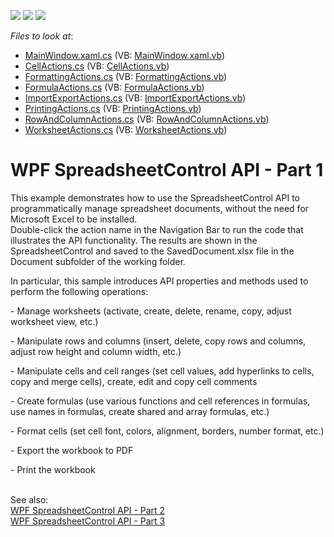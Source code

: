 <!-- default badges list -->
![](https://img.shields.io/endpoint?url=https://codecentral.devexpress.com/api/v1/VersionRange/128612894/23.1.2%2B)
[![](https://img.shields.io/badge/Open_in_DevExpress_Support_Center-FF7200?style=flat-square&logo=DevExpress&logoColor=white)](https://supportcenter.devexpress.com/ticket/details/E4938)
[![](https://img.shields.io/badge/📖_How_to_use_DevExpress_Examples-e9f6fc?style=flat-square)](https://docs.devexpress.com/GeneralInformation/403183)
<!-- default badges end -->
<!-- default file list -->
*Files to look at*:

* [MainWindow.xaml.cs](./CS/SpreadsheetControl_WPF_API/MainWindow.xaml.cs) (VB: [MainWindow.xaml.vb](./VB/SpreadsheetControl_WPF_API/MainWindow.xaml.vb))
* [CellActions.cs](./CS/SpreadsheetControl_WPF_API/SpreadsheetActions/CellActions.cs) (VB: [CellActions.vb](./VB/SpreadsheetControl_WPF_API/SpreadsheetActions/CellActions.vb))
* [FormattingActions.cs](./CS/SpreadsheetControl_WPF_API/SpreadsheetActions/FormattingActions.cs) (VB: [FormattingActions.vb](./VB/SpreadsheetControl_WPF_API/SpreadsheetActions/FormattingActions.vb))
* [FormulaActions.cs](./CS/SpreadsheetControl_WPF_API/SpreadsheetActions/FormulaActions.cs) (VB: [FormulaActions.vb](./VB/SpreadsheetControl_WPF_API/SpreadsheetActions/FormulaActions.vb))
* [ImportExportActions.cs](./CS/SpreadsheetControl_WPF_API/SpreadsheetActions/ImportExportActions.cs) (VB: [ImportExportActions.vb](./VB/SpreadsheetControl_WPF_API/SpreadsheetActions/ImportExportActions.vb))
* [PrintingActions.cs](./CS/SpreadsheetControl_WPF_API/SpreadsheetActions/PrintingActions.cs) (VB: [PrintingActions.vb](./VB/SpreadsheetControl_WPF_API/SpreadsheetActions/PrintingActions.vb))
* [RowAndColumnActions.cs](./CS/SpreadsheetControl_WPF_API/SpreadsheetActions/RowAndColumnActions.cs) (VB: [RowAndColumnActions.vb](./VB/SpreadsheetControl_WPF_API/SpreadsheetActions/RowAndColumnActions.vb))
* [WorksheetActions.cs](./CS/SpreadsheetControl_WPF_API/SpreadsheetActions/WorksheetActions.cs) (VB: [WorksheetActions.vb](./VB/SpreadsheetControl_WPF_API/SpreadsheetActions/WorksheetActions.vb))
<!-- default file list end -->
# WPF SpreadsheetControl API - Part 1


<p>This example demonstrates how to use the SpreadsheetControl API to programmatically manage spreadsheet documents, without the need for Microsoft Excel to be installed. <br> Double-click the action name in the Navigation Bar to run the code that illustrates the API functionality. The results are shown in the SpreadsheetControl and saved to the SavedDocument.xlsx file in the Document subfolder of the working folder.</p>
<p>In particular, this sample introduces API properties and methods used to perform the following operations:</p>
<p>- Manage worksheets (activate, create, delete, rename, copy, adjust worksheet view, etc.)</p>
<p>- Manipulate rows and columns (insert, delete, copy rows and columns, adjust row height and column width, etc.)</p>
<p>- Manipulate cells and cell ranges (set cell values, add hyperlinks to cells, copy and merge cells), create, edit and copy cell comments</p>
<p>- Create formulas (use various functions and cell references in formulas, use names in formulas, create shared and array formulas, etc.)</p>
<p>- Format cells (set cell font, colors, alignment, borders, number format, etc.)</p>
<p>- Export the workbook to PDF</p>
<p>- Print the workbook</p>
<br> See also:<br><a href="https://www.devexpress.com/Support/Center/p/E4944">WPF SpreadsheetControl API - Part 2</a></br>
<a href="https://github.com/DevExpress-Examples/wpf-spreadsheetcontrol-api-part-3-t289419">WPF SpreadsheetControl API - Part 3</a>
<br/>
